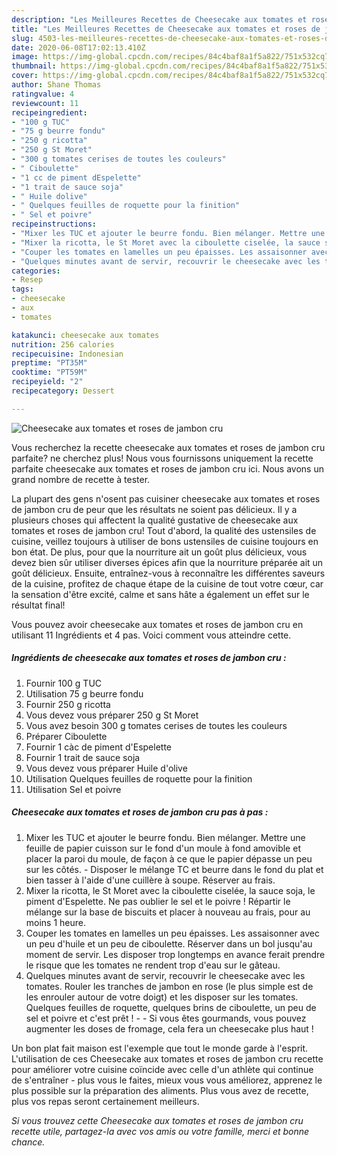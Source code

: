 ```yaml
---
description: "Les Meilleures Recettes de Cheesecake aux tomates et roses de jambon cru"
title: "Les Meilleures Recettes de Cheesecake aux tomates et roses de jambon cru"
slug: 4503-les-meilleures-recettes-de-cheesecake-aux-tomates-et-roses-de-jambon-cru
date: 2020-06-08T17:02:13.410Z
image: https://img-global.cpcdn.com/recipes/84c4baf8a1f5a822/751x532cq70/cheesecake-aux-tomates-et-roses-de-jambon-cru-photo-principale-de-la-recette.jpg
thumbnail: https://img-global.cpcdn.com/recipes/84c4baf8a1f5a822/751x532cq70/cheesecake-aux-tomates-et-roses-de-jambon-cru-photo-principale-de-la-recette.jpg
cover: https://img-global.cpcdn.com/recipes/84c4baf8a1f5a822/751x532cq70/cheesecake-aux-tomates-et-roses-de-jambon-cru-photo-principale-de-la-recette.jpg
author: Shane Thomas
ratingvalue: 4
reviewcount: 11
recipeingredient:
- "100 g TUC"
- "75 g beurre fondu"
- "250 g ricotta"
- "250 g St Moret"
- "300 g tomates cerises de toutes les couleurs"
- " Ciboulette"
- "1 cc de piment dEspelette"
- "1 trait de sauce soja"
- " Huile dolive"
- " Quelques feuilles de roquette pour la finition"
- " Sel et poivre"
recipeinstructions:
- "Mixer les TUC et ajouter le beurre fondu. Bien mélanger. Mettre une feuille de papier cuisson sur le fond d&#39;un moule à fond amovible et placer la paroi du moule, de façon à ce que le papier dépasse un peu sur les côtés. Disposer le mélange TC et beurre dans le fond du plat et bien tasser à l&#39;aide d&#39;une cuillère à soupe. Réserver au frais."
- "Mixer la ricotta, le St Moret avec la ciboulette ciselée, la sauce soja, le piment d&#39;Espelette. Ne pas oublier le sel et le poivre ! Répartir le mélange sur la base de biscuits et placer à nouveau au frais, pour au moins 1 heure."
- "Couper les tomates en lamelles un peu épaisses. Les assaisonner avec un peu d&#39;huile et un peu de ciboulette. Réserver dans un bol jusqu&#39;au moment de servir. Les disposer trop longtemps en avance ferait prendre le risque que les tomates ne rendent trop d&#39;eau sur le gâteau."
- "Quelques minutes avant de servir, recouvrir le cheesecake avec les tomates. Rouler les tranches de jambon en rose (le plus simple est de les enrouler autour de votre doigt) et les disposer sur les tomates. Quelques feuilles de roquette, quelques brins de ciboulette, un peu de sel et poivre et c&#39;est prêt !  Si vous êtes gourmands, vous pouvez augmenter les doses de fromage, cela fera un cheesecake plus haut !"
categories:
- Resep
tags:
- cheesecake
- aux
- tomates

katakunci: cheesecake aux tomates 
nutrition: 256 calories
recipecuisine: Indonesian
preptime: "PT35M"
cooktime: "PT59M"
recipeyield: "2"
recipecategory: Dessert

---
```



![Cheesecake aux tomates et roses de jambon cru](https://img-global.cpcdn.com/recipes/84c4baf8a1f5a822/751x532cq70/cheesecake-aux-tomates-et-roses-de-jambon-cru-photo-principale-de-la-recette.jpg)

Vous recherchez la recette cheesecake aux tomates et roses de jambon cru parfaite? ne cherchez plus! Nous vous fournissons uniquement la recette parfaite cheesecake aux tomates et roses de jambon cru ici. Nous avons un grand nombre de recette à tester.

La plupart des gens n'osent pas cuisiner cheesecake aux tomates et roses de jambon cru de peur que les résultats ne soient pas délicieux. Il y a plusieurs choses qui affectent la qualité gustative de cheesecake aux tomates et roses de jambon cru! Tout d'abord, la qualité des ustensiles de cuisine, veillez toujours à utiliser de bons ustensiles de cuisine toujours en bon état. De plus, pour que la nourriture ait un goût plus délicieux, vous devez bien sûr utiliser diverses épices afin que la nourriture préparée ait un goût délicieux. Ensuite, entraînez-vous à reconnaître les différentes saveurs de la cuisine, profitez de chaque étape de la cuisine de tout votre cœur, car la sensation d'être excité, calme et sans hâte a également un effet sur le résultat final!

<!--inarticleads1-->

Vous pouvez avoir cheesecake aux tomates et roses de jambon cru en utilisant 11 Ingrédients et 4 pas. Voici comment vous atteindre cette.

##### Ingrédients de cheesecake aux tomates et roses de jambon cru :

1. Fournir 100 g TUC
1. Utilisation 75 g beurre fondu
1. Fournir 250 g ricotta
1. Vous devez vous préparer 250 g St Moret
1. Vous avez besoin 300 g tomates cerises de toutes les couleurs
1. Préparer  Ciboulette
1. Fournir 1 càc de piment d&#39;Espelette
1. Fournir 1 trait de sauce soja
1. Vous devez vous préparer  Huile d&#39;olive
1. Utilisation  Quelques feuilles de roquette pour la finition
1. Utilisation  Sel et poivre




<!--inarticleads2-->

##### Cheesecake aux tomates et roses de jambon cru pas à pas :

1. Mixer les TUC et ajouter le beurre fondu. Bien mélanger. Mettre une feuille de papier cuisson sur le fond d&#39;un moule à fond amovible et placer la paroi du moule, de façon à ce que le papier dépasse un peu sur les côtés. - Disposer le mélange TC et beurre dans le fond du plat et bien tasser à l&#39;aide d&#39;une cuillère à soupe. Réserver au frais.
1. Mixer la ricotta, le St Moret avec la ciboulette ciselée, la sauce soja, le piment d&#39;Espelette. Ne pas oublier le sel et le poivre ! Répartir le mélange sur la base de biscuits et placer à nouveau au frais, pour au moins 1 heure.
1. Couper les tomates en lamelles un peu épaisses. Les assaisonner avec un peu d&#39;huile et un peu de ciboulette. Réserver dans un bol jusqu&#39;au moment de servir. Les disposer trop longtemps en avance ferait prendre le risque que les tomates ne rendent trop d&#39;eau sur le gâteau.
1. Quelques minutes avant de servir, recouvrir le cheesecake avec les tomates. Rouler les tranches de jambon en rose (le plus simple est de les enrouler autour de votre doigt) et les disposer sur les tomates. Quelques feuilles de roquette, quelques brins de ciboulette, un peu de sel et poivre et c&#39;est prêt ! -  - Si vous êtes gourmands, vous pouvez augmenter les doses de fromage, cela fera un cheesecake plus haut !




<!--inarticleads1-->

<p>
Un bon plat fait maison est l'exemple que tout le monde garde à l'esprit. L'utilisation de ces Cheesecake aux tomates et roses de jambon cru recette pour améliorer votre cuisine coïncide avec celle d'un athlète qui continue de s'entraîner - plus vous le faites, mieux vous vous améliorez, apprenez le plus possible sur la préparation des aliments. Plus vous avez de recette, plus vos repas seront certainement meilleurs.
</p>

<p>
<i>Si vous trouvez cette Cheesecake aux tomates et roses de jambon cru recette utile, partagez-la avec vos amis ou votre famille, merci et bonne chance.</i>
</p>
